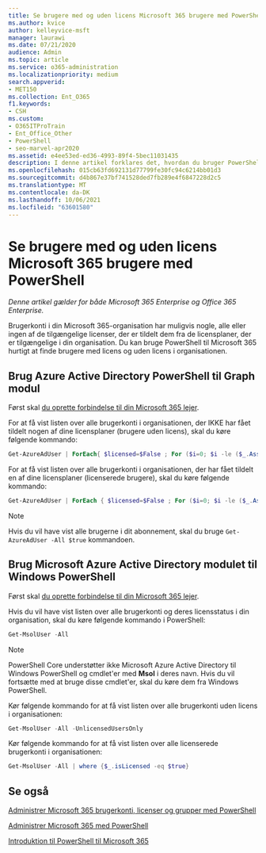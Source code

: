 ```yaml
---
title: Se brugere med og uden licens Microsoft 365 brugere med PowerShell
ms.author: kvice
author: kelleyvice-msft
manager: laurawi
ms.date: 07/21/2020
audience: Admin
ms.topic: article
ms.service: o365-administration
ms.localizationpriority: medium
search.appverid:
- MET150
ms.collection: Ent_O365
f1.keywords:
- CSH
ms.custom:
- O365ITProTrain
- Ent_Office_Other
- PowerShell
- seo-marvel-apr2020
ms.assetid: e4ee53ed-ed36-4993-89f4-5bec11031435
description: I denne artikel forklares det, hvordan du bruger PowerShell til at få vist licenserede og Microsoft 365-brugerkonti.
ms.openlocfilehash: 015cb63fd692131d77799fe30fc94c6214bb01d3
ms.sourcegitcommit: d4b867e37bf741528ded7fb289e4f6847228d2c5
ms.translationtype: MT
ms.contentlocale: da-DK
ms.lasthandoff: 10/06/2021
ms.locfileid: "63601580"
---
```

# <a name="view-licensed-and-unlicensed-microsoft-365-users-with-powershell"></a>Se brugere med og uden licens Microsoft 365 brugere med PowerShell

*Denne artikel gælder for både Microsoft 365 Enterprise og Office 365 Enterprise.*

Brugerkonti i din Microsoft 365-organisation har muligvis nogle, alle eller ingen af de tilgængelige licenser, der er tildelt dem fra de licensplaner, der er tilgængelige i din organisation. Du kan bruge PowerShell til Microsoft 365 hurtigt at finde brugere med licens og uden licens i organisationen.

## <a name="use-the-azure-active-directory-powershell-for-graph-module"></a>Brug Azure Active Directory PowerShell til Graph modul

Først skal [du oprette forbindelse til din Microsoft 365 lejer](connect-to-microsoft-365-powershell.md#connect-with-the-azure-active-directory-powershell-for-graph-module).
 
For at få vist listen over alle brugerkonti i organisationen, der IKKE har fået tildelt nogen af dine licensplaner (brugere uden licens), skal du køre følgende kommando:
  
```powershell
Get-AzureAdUser | ForEach{ $licensed=$False ; For ($i=0; $i -le ($_.AssignedLicenses | Measure).Count ; $i++) { If( [string]::IsNullOrEmpty(  $_.AssignedLicenses[$i].SkuId ) -ne $True) { $licensed=$true } } ; If( $licensed -eq $false) { Write-Host $_.UserPrincipalName} }
```

For at få vist listen over alle brugerkonti i organisationen, der har fået tildelt en af dine licensplaner (licenserede brugere), skal du køre følgende kommando:
  
```powershell
Get-AzureAdUser | ForEach { $licensed=$False ; For ($i=0; $i -le ($_.AssignedLicenses | Measure).Count ; $i++) { If( [string]::IsNullOrEmpty(  $_.AssignedLicenses[$i].SkuId ) -ne $True) { $licensed=$true } } ; If( $licensed -eq $true) { Write-Host $_.UserPrincipalName} }
```

>[!Note]
>Hvis du vil have vist alle brugerne i dit abonnement, skal du bruge `Get-AzureAdUser -All $true` kommandoen.
>

## <a name="use-the-microsoft-azure-active-directory-module-for-windows-powershell"></a>Brug Microsoft Azure Active Directory modulet til Windows PowerShell

Først skal [du oprette forbindelse til din Microsoft 365 lejer](connect-to-microsoft-365-powershell.md#connect-with-the-microsoft-azure-active-directory-module-for-windows-powershell).

Hvis du vil have vist listen over alle brugerkonti og deres licensstatus i din organisation, skal du køre følgende kommando i PowerShell:
  
```powershell
Get-MsolUser -All
```

>[!Note]
>PowerShell Core understøtter ikke Microsoft Azure Active Directory til Windows PowerShell og cmdlet'er med **Msol** i deres navn. Hvis du vil fortsætte med at bruge disse cmdlet'er, skal du køre dem fra Windows PowerShell.
>

Kør følgende kommando for at få vist listen over alle brugerkonti uden licens i organisationen:
  
```powershell
Get-MsolUser -All -UnlicensedUsersOnly
```

Kør følgende kommando for at få vist listen over alle licenserede brugerkonti i organisationen:
  
```powershell
Get-MsolUser -All | where {$_.isLicensed -eq $true}
```

## <a name="see-also"></a>Se også

[Administrer Microsoft 365 brugerkonti, licenser og grupper med PowerShell](manage-user-accounts-and-licenses-with-microsoft-365-powershell.md)
  
[Administrer Microsoft 365 med PowerShell](manage-microsoft-365-with-microsoft-365-powershell.md)
  
[Introduktion til PowerShell til Microsoft 365](getting-started-with-microsoft-365-powershell.md)
